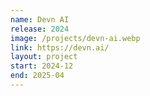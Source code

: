```yaml
---
name: Devn AI
release: 2024
image: /projects/devn-ai.webp
link: https://devn.ai/
layout: project
start: 2024-12
end: 2025-04
---
```


